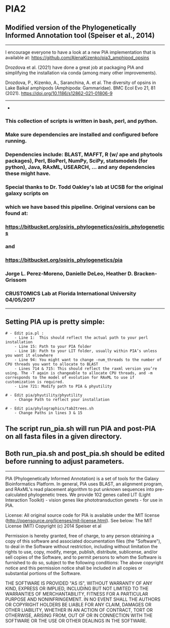 # PIA2
## Modified version of the Phylogenetically Informed Annotation tool (Speiser et al., 2014)





_____________________________________

I encourage everyone to have a look at a new PIA implementation that is available at: https://github.com/AlenaKizenko/pia3_amphipod_opsins

Drozdova et al. (2021) have done a great job at packaging PIA and simplifying the installation via conda (among many other improvements). 

Drozdova, P., Kizenko, A., Saranchina, A. et al. The diversity of opsins in Lake Baikal amphipods (Amphipoda: Gammaridae). BMC Ecol Evo 21, 81 (2021). https://doi.org/10.1186/s12862-021-01806-9


_____________________________________








*

### This collection of scripts is written in bash, perl, and python.
###
### Make sure dependencies are installed and configured before running.
### Dependencies include: BLAST, MAFFT, R (w/ ape and phytools packages), Perl, BioPerl, NumPy, SciPy, statsmodels (for python), Java, RAxML, USEARCH, … and any dependencies these might have.
### 
### Special thanks to Dr. Todd Oakley's lab at UCSB for the original galaxy scripts on 
### which we have based this pipeline. Original versions can be found at:
### https://bitbucket.org/osiris_phylogenetics/osiris_phylogenetics
### and
### https://bitbucket.org/osiris_phylogenetics/pia
###
###  Jorge L. Perez-Moreno, Danielle DeLeo, Heather D. Bracken-Grissom
###  CRUSTOMICS Lab at Florida International University 04/05/2017
------------------------------------------------------------------------------------------

## Setting PIA up is pretty simple:

	# - Edit pia.pl :
		- Line 1:  This should reflect the actual path to your perl installation
		- Line 15: Path to your PIA folder
		- Line 18: Path to your LIT folder, usually within PIA’s unless you want it elsewhere
		- Line 94: You might want to change -num_threads to the number of CPU threads you want to allocate to BLAST
		- Lines 714 & 715: This should reflect the raxml version you’re using. The -T again is changeable to allocate CPU threads, and -m corresponds to the model of evolution for RAxML to use if customization is required. 
		- Line 721: Modify path to PIA & phyutility

	# - Edit pia/phyutility/phyutility
		- Change Path to reflect your installation

	# - Edit pia/phylographics/tab2trees.sh
		- Change Paths in lines 3 & 15


## The script run_pia.sh will run PIA and post-PIA on all fasta files in a given directory. 
## Both run_pia.sh and post_pia.sh should be edited before running to adjust parameters.



------------------------------------------------------------------------------------------

PIA (Phylogenetically Informed Annotation) is a set of tools for the Galaxy Bioinformatics Platform. In general, PIA uses BLAST, an alignment program, and RAxML's read placement algorithm to put unknown sequences into pre-calculated phylogenetic trees.
We provide 102 genes called LIT (Light Interaction Toolkit) - vision genes like phototransduction genets - for use in PIA.

License:
All original source code for PIA is available under the MIT license (http://opensource.org/licenses/mit-license.html). See below:
The MIT License (MIT)
Copyright (c) 2014 Speiser et al

Permission is hereby granted, free of charge, to any person obtaining a copy of this software and associated documentation files (the "Software"), to deal in the Software without restriction, including without limitation the rights to use, copy, modify, merge, publish, distribute, sublicense, and/or sell copies of the Software, and to permit persons to whom the Software is furnished to do so, subject to the following conditions: The above copyright notice and this permission notice shall be included in all copies or substantial portions of the Software.

THE SOFTWARE IS PROVIDED "AS IS", WITHOUT WARRANTY OF ANY KIND, EXPRESS OR IMPLIED, INCLUDING BUT NOT LIMITED TO THE WARRANTIES OF MERCHANTABILITY, FITNESS FOR A PARTICULAR PURPOSE AND NONINFRINGEMENT. IN NO EVENT SHALL THE AUTHORS OR COPYRIGHT HOLDERS BE LIABLE FOR ANY CLAIM, DAMAGES OR OTHER LIABILITY, WHETHER IN AN ACTION OF CONTRACT, TORT OR OTHERWISE, ARISING
FROM, OUT OF OR IN CONNECTION WITH THE SOFTWARE OR THE USE OR OTHER DEALINGS IN THE SOFTWARE.


